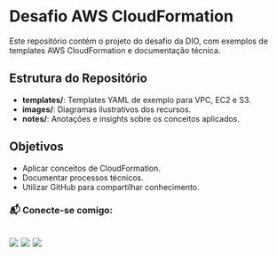 # Desafio AWS CloudFormation

Este repositório contém o projeto do desafio da DIO, com exemplos de templates AWS CloudFormation e documentação técnica.

## Estrutura do Repositório

- **templates/**: Templates YAML de exemplo para VPC, EC2 e S3.
- **images/**: Diagramas ilustrativos dos recursos.
- **notes/**: Anotações e insights sobre os conceitos aplicados.

## Objetivos

- Aplicar conceitos de CloudFormation.
- Documentar processos técnicos.
- Utilizar GitHub para compartilhar conhecimento.

### 📬 Conecte-se comigo:

<a href = "mailto:patriciaoliveirasavarezi@gmail.com"><img src="https://img.shields.io/badge/-Email-67cb57?style=for-the-badge&logo=gmail&logoColor=fff"></a>
<a href="https://www.linkedin.com/in/savarezi"><img src="https://img.shields.io/badge/-LinkedIn-67cb57?style=for-the-badge&logo=linkedin&logoColor=fff"></a>
<a href="https://discord.gg/nGV6mJyA"><img src="https://img.shields.io/badge/-Discord-67cb57?style=for-the-badge&logo=discord&logoColor=fff"></a>
---
